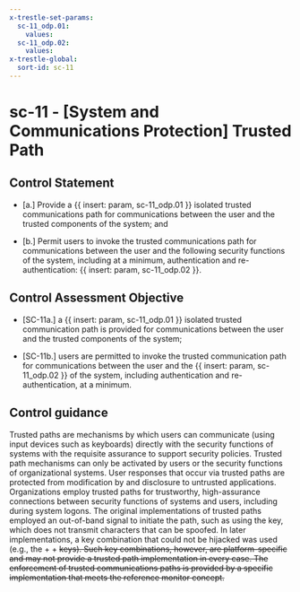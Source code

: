 ```yaml
---
x-trestle-set-params:
  sc-11_odp.01:
    values:
  sc-11_odp.02:
    values:
x-trestle-global:
  sort-id: sc-11
---
```


# sc-11 - \[System and Communications Protection\] Trusted Path

## Control Statement

- \[a.\] Provide a {{ insert: param, sc-11_odp.01 }} isolated trusted communications path for communications between the user and the trusted components of the system; and

- \[b.\] Permit users to invoke the trusted communications path for communications between the user and the following security functions of the system, including at a minimum, authentication and re-authentication: {{ insert: param, sc-11_odp.02 }}.

## Control Assessment Objective

- \[SC-11a.\] a {{ insert: param, sc-11_odp.01 }} isolated trusted communication path is provided for communications between the user and the trusted components of the system;

- \[SC-11b.\] users are permitted to invoke the trusted communication path for communications between the user and the {{ insert: param, sc-11_odp.02 }} of the system, including authentication and re-authentication, at a minimum.

## Control guidance

Trusted paths are mechanisms by which users can communicate (using input devices such as keyboards) directly with the security functions of systems with the requisite assurance to support security policies. Trusted path mechanisms can only be activated by users or the security functions of organizational systems. User responses that occur via trusted paths are protected from modification by and disclosure to untrusted applications. Organizations employ trusted paths for trustworthy, high-assurance connections between security functions of systems and users, including during system logons. The original implementations of trusted paths employed an out-of-band signal to initiate the path, such as using the <BREAK> key, which does not transmit characters that can be spoofed. In later implementations, a key combination that could not be hijacked was used (e.g., the <CTRL> + <ALT> + <DEL> keys). Such key combinations, however, are platform-specific and may not provide a trusted path implementation in every case. The enforcement of trusted communications paths is provided by a specific implementation that meets the reference monitor concept.
